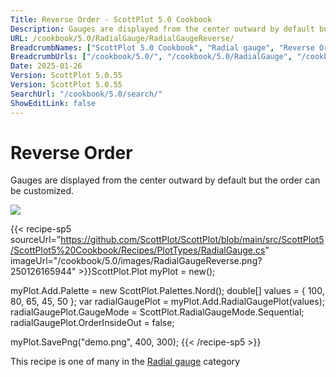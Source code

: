 ```yaml
---
Title: Reverse Order - ScottPlot 5.0 Cookbook
Description: Gauges are displayed from the center outward by default but the order can be customized.
URL: /cookbook/5.0/RadialGauge/RadialGaugeReverse/
BreadcrumbNames: ["ScottPlot 5.0 Cookbook", "Radial gauge", "Reverse Order"]
BreadcrumbUrls: ["/cookbook/5.0/", "/cookbook/5.0/RadialGauge", "/cookbook/5.0/RadialGauge/RadialGaugeReverse"]
Date: 2025-01-26
Version: ScottPlot 5.0.55
Version: ScottPlot 5.0.55
SearchUrl: "/cookbook/5.0/search/"
ShowEditLink: false
---
```



<div class='d-flex align-items-center mt-5'>
<h1 class='me-2 text-dark my-0 border-0'>Reverse Order</h1>
</div>

Gauges are displayed from the center outward by default but the order can be customized.

[![](/cookbook/5.0/images/RadialGaugeReverse.png?250126165944)](/cookbook/5.0/images/RadialGaugeReverse.png?250126165944)

{{< recipe-sp5 sourceUrl="https://github.com/ScottPlot/ScottPlot/blob/main/src/ScottPlot5/ScottPlot5%20Cookbook/Recipes/PlotTypes/RadialGauge.cs" imageUrl="/cookbook/5.0/images/RadialGaugeReverse.png?250126165944" >}}ScottPlot.Plot myPlot = new();

myPlot.Add.Palette = new ScottPlot.Palettes.Nord();
double[] values = { 100, 80, 65, 45, 50 };
var radialGaugePlot = myPlot.Add.RadialGaugePlot(values);
radialGaugePlot.GaugeMode = ScottPlot.RadialGaugeMode.Sequential;
radialGaugePlot.OrderInsideOut = false;

myPlot.SavePng("demo.png", 400, 300);
{{< /recipe-sp5 >}}

<div class='my-5 text-center'>This recipe is one of many in the <a href='/cookbook/5.0/RadialGauge'>Radial gauge</a> category</div>


